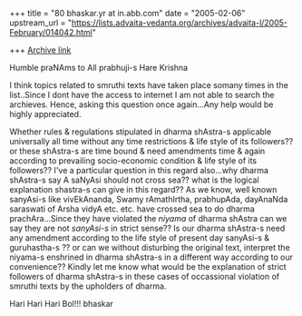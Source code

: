 +++
title = "80 bhaskar.yr at in.abb.com"
date = "2005-02-06"
upstream_url = "https://lists.advaita-vedanta.org/archives/advaita-l/2005-February/014042.html"

+++
[Archive link](https://lists.advaita-vedanta.org/archives/advaita-l/2005-February/014042.html)

Humble praNAms to All prabhuji-s
Hare Krishna

I think topics related to smruthi texts have taken place somany times in
the list..Since I dont have the access to internet I am not able to search
the archieves.  Hence, asking this question once again...Any help would be
highly appreciated.

Whether rules & regulations stipulated in dharma shAstra-s applicable
universally all time without any time restrictions & life style of its
followers??  or  these shAstra-s are time bound & need amendments time &
again according to prevailing socio-economic condition & life style of its
followers??  I've a particular question in this regard also...why dharma
shAstra-s say A saNyAsi should not cross sea?? what is the logical
explanation shastra-s can give in this regard??  As we know, well known
sanyAsi-s like vivEkAnanda, Swamy rAmathIrtha, prabhupAda, dayAnaNda
saraswati of Arsha vidyA etc. etc. have crossed sea to do dharma
prachAra...Since they have violated the *niyama* of dharma shAstra can we
say they are not *sanyAsi-s* in strict sense??  Is our dharma shAstra-s
need any amendment according to the life style of present day sanyAsi-s &
guruhastha-s ?? or can we without disturbing the original text, interpret
the niyama-s enshrined in dharma shAstra-s  in a different way according to
our convenience??  Kindly let me know what would be the explanation of
strict followers of dharma shAstra-s in these cases of occassional
violation of  smruthi texts by the upholders of dharma.

Hari Hari Hari Bol!!!
bhaskar




